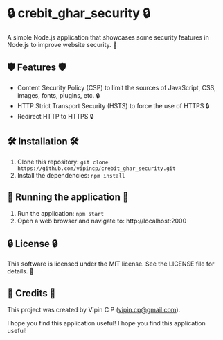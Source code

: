 
🔒 crebit_ghar_security 🔒
==========================

A simple Node.js application that showcases some security features in 
Node.js to improve website security. 🔑


🛡️ Features 🛡️
---------------

* Content Security Policy (CSP) to limit the sources of JavaScript, CSS, 
images, fonts, plugins, etc. 🔒
* HTTP Strict Transport Security (HSTS) to force the use of HTTPS 🔒
* Redirect HTTP to HTTPS 🔒


🛠 Installation 🛠
-----------------

1. Clone this repository: `git clone https://github.com/vipincp/crebit_ghar_security.git`
2. Install the dependencies: `npm install`


🚀 Running the application 🚀
----------------------------

1. Run the application: `npm start`
2. Open a web browser and navigate to: http://localhost:2000


🔒 License 🔒
------------

This software is licensed under the MIT license. See the LICENSE file for 
details. 🔑


🙏 Credits 🙏
------------

This project was created by Vipin C P (vipin.cp@gmail.com).


I hope you find this application useful!
I hope you find this application useful!

